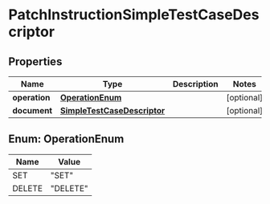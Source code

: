 
# PatchInstructionSimpleTestCaseDescriptor

## Properties
Name | Type | Description | Notes
------------ | ------------- | ------------- | -------------
**operation** | [**OperationEnum**](#OperationEnum) |  |  [optional]
**document** | [**SimpleTestCaseDescriptor**](SimpleTestCaseDescriptor.md) |  |  [optional]


<a name="OperationEnum"></a>
## Enum: OperationEnum
Name | Value
---- | -----
SET | &quot;SET&quot;
DELETE | &quot;DELETE&quot;



